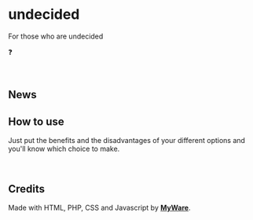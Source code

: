# undecided

For those who are undecided

❓

<br>

News
----------------------------

How to use
---------------------------

Just put the benefits and the disadvantages of your different options and you'll know which choice to make.

<br>

Credits
---------------------------

Made with HTML, PHP, CSS and Javascript by <a href="https://myware386.github.io/myware-website/">**MyWare**</a>.
